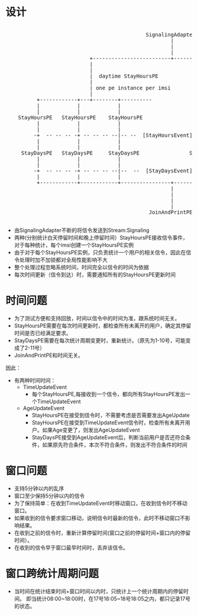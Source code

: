 #  设计

<pre>

                                             SignalingAdapter
                                                     |    
                                                     |      Signaling [SignalingEvent]
                                                     |                                
                           +-------------------------+--------------------------+
                           |                                                    |                                                 
                           |                                                    |                                                 
                           |  daytime StayHoursPE                               |night StayHoursPE                                
                           |                                                    |                                                 
                           | one pe instance per imsi                           |     one pe instance per imsi                    
                           |                                                    |                                                 
          +------------+---+--------+----------                  +---------+--------+------+--------                              
          |            |            |                            |         |               |           
          |            |            |                            |         |               |                    ------------------+
    StayHoursPE   StayHoursPE    StayHoursPE                StayHoursPE StayHoursPE     StayHoursPE                               v
          |            |            |                            |         |               |             -----TimeUpdateEvent-----+
          |            |            |                            |         |               |                                      |
         -+  -- -- -- -+ -- -- -- --|-- --  [StayHoursEvent]  -- | --  -- -+ -- -- -- -- --|-- --                                 |
          |            |            |                            |         |               |                                      v
          |            |            |                            |         |               |                                      v
     StayDaysPE   StayDaysPE     StayDaysPE                StayDaysPE  StayDaysPE      StayDaysPE                                 |
          |            |            |                            |         |               |             -----AgeUpdateEvent------+
          |            |            |                            |         |               |
         -+  -- -- -- -+ -- -- -- --|--  --  [StayDaysEvent]  -- | --  -- -+ -- -- -- -- --|-- -
          |            |            |                            |         |               |
          +------------+------------+----------------+-----------+---------+---------------+-
                                                     |
                                                     |
                                                     |
                                                     |
                                              JoinAndPrintPE

</pre>

* 由SignalingAdapter不断的将信令发送到Stream:Signaling
* 两种(分别统计白天停留时间和晚上停留时间）StayHoursPE接收信令事件，对于每种统计，每个imsi创建一个StayHoursPE实例
* 由于对于每个StayHoursPE实例，只负责统计一个用户的相关信令，因此在信令处理时加不加锁都对全局性能影响不大
* 整个处理过程忽略系统时间，时间完全以信令的时间为依据
* 每次时间更新（信令到达）时，需要通知所有的StayHoursPE更新时间

# 时间问题

* 为了测试方便和支持回放，时间以信令中的时间为准，跟系统时间无关。
* StayHoursPE需要在每次时间更新时，都检查所有未离开的用户，确定其停留时间是否已经满足要求。
* StayDaysPE需要在每次统计周期变更时，重新统计。（原先为1-10号，可能变成了2-11号）
* JoinAndPrintPE和时间无关。

因此：
* 有两种时间时间：
    * TimeUpdateEvent
        * 每个StayHoursPE,每接收到一个信令，都向所有StayHoursPE发出一个TimeUpdateEvent
    * AgeUpdateEvent
        * StayHoursPE在接受到信令时，不需要考虑是否需要发出AgeUpdate   
        * StayHoursPE在接受到TimeUpdateEvent信令时，检查所有未离开用户。如果Age变更了，则发出AgeUpdateEvent
        * StayDaysPE接受到AgeUpdateEvent后，判断当前用户是否还符合条件，如果原先符合条件，本次不符合条件，则发出不符合条件的时间

# 窗口问题

* 支持5分钟以内的乱序
* 窗口至少保持5分钟以内的信令
* 为了保持简单：在收到TimeUpdateEvent时移动窗口，在收到信令时不移动窗口。
 * 如果收到的信令要求窗口移动，说明信令时最新的信令，此时不移动窗口不影响结果。
* 在收到之前的信令时，重新计算停留时间(窗口之前的停留时间+窗口内的停留时间）。
* 在收到的信令早于窗口最早时间时，丢弃该信令。

# 窗口跨统计周期问题

* 当时间在统计结束时间+窗口时间以内时，只统计上一个统计周期内的停留时间。 即当统计08:00~18:00时，在17号18:05~18号18:05之内，都只记录17号的状态。


